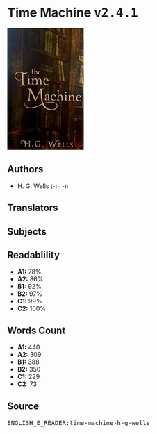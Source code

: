 # Time Machine <kbd>v2.4.1</kbd>

![](./cover.medium.jpg "")

## Authors


 - H. G. Wells <small>(-1 - -1)</small>

## Translators



## Subjects



## Readablility


 - **A1:** 78%
 - **A2:** 86%
 - **B1:** 92%
 - **B2:** 97%
 - **C1:** 99%
 - **C2:** 100%

## Words Count


 - **A1:** 440
 - **A2:** 309
 - **B1:** 388
 - **B2:** 350
 - **C1:** 229
 - **C2:** 73

## Source


<kbd>ENGLISH_E_READER:time-machine-h-g-wells</kbd>
